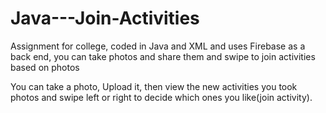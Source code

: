 # Java---Join-Activities
Assignment for college, coded in Java and XML and uses Firebase as a back end, you can take photos and share them and swipe to join activities based on photos

You can take a photo, Upload it, then view the new activities you took photos and swipe left or right to decide which ones you like(join activity).

